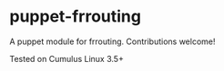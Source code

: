 puppet-frrouting
=============

A puppet module for frrouting. Contributions welcome!

Tested on Cumulus Linux 3.5+
